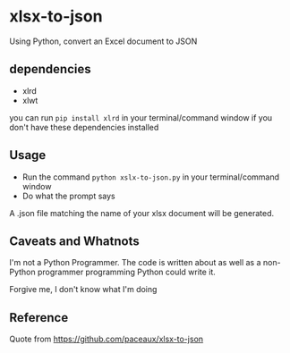 # xlsx-to-json
Using Python, convert an Excel document to JSON


## dependencies
* xlrd
* xlwt

you can run `pip install xlrd` in your terminal/command window if you don't have these dependencies installed

## Usage

* Run the command `python xslx-to-json.py` in your terminal/command window
* Do what the prompt says

A .json file matching the name of your xlsx document will be generated.


## Caveats and Whatnots
I'm not a Python Programmer. The code is written about as well as a non-Python programmer programming Python could write it.

Forgive me, I don't know what I'm doing

## Reference
Quote from https://github.com/paceaux/xlsx-to-json


